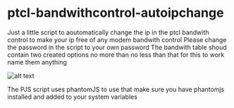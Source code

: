 # ptcl-bandwithcontrol-autoipchange
Just a little script to aoutomatically change the ip in the ptcl bandwith control to make your ip free of any modem bandwith control
Please change the password in the script to your own password
The bandwith table shoud contain two created options no more than no less than that for this to work name them anything

![alt text](https://github.com/zarar7576/ptcl-bandwithcontrol-autoipchange/master/pics/bandwidth_conrol_screen.png)

The PJS script uses phantomJS to use that make sure you have phantomjs installed and added to your system variables
